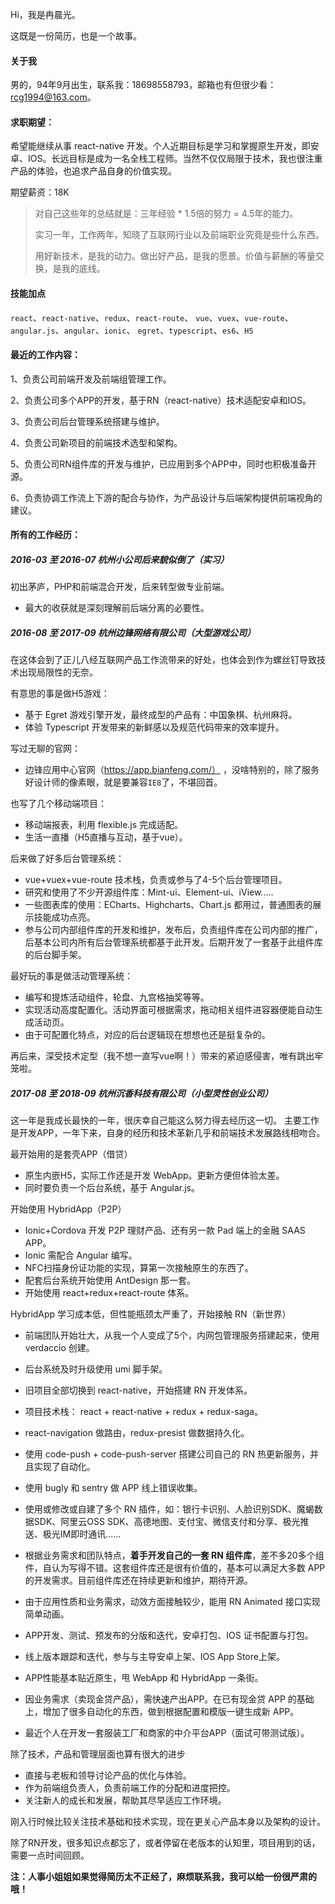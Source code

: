 Hi，我是冉晨光。

这既是一份简历，也是一个故事。

#### 关于我

男的，94年9月出生，联系我：18698558793，邮箱也有但很少看：rcg1994@163.com。

#### 求职期望：

希望能继续从事 react-native 开发。个人近期目标是学习和掌握原生开发，即安卓、IOS。长远目标是成为一名全栈工程师。当然不仅仅局限于技术，我也很注重产品的体验，也追求产品自身的价值实现。

期望薪资：18K

> 对自己这些年的总结就是：三年经验 * 1.5倍的努力 = 4.5年的能力。
>
> 实习一年，工作两年，知晓了互联网行业以及前端职业究竟是些什么东西。
>
> 用好新技术，是我的动力。做出好产品，是我的愿景。价值与薪酬的等量交换，是我的底线。

#### 技能加点

`react`、`react-native`、`redux`、`react-route`、
`vue`、`vuex`、`vue-route`、
`angular.js`、`angular`、`ionic`、
`egret`、`typescript`、`es6`、`H5`

#### 最近的工作内容：

1、负责公司前端开发及前端组管理工作。

2、负责公司多个APP的开发，基于RN（react-native）技术适配安卓和IOS。

3、负责公司后台管理系统搭建与维护。

4、负责公司新项目的前端技术选型和架构。

5、负责公司RN组件库的开发与维护，已应用到多个APP中，同时也积极准备开源。

6、负责协调工作流上下游的配合与协作，为产品设计与后端架构提供前端视角的建议。

#### 所有的工作经历：

##### 2016-03 至 2016-07 杭州小公司后来貌似倒了（实习）

初出茅庐，PHP和前端混合开发，后来转型做专业前端。

* 最大的收获就是深刻理解前后端分离的必要性。

##### 2016-08 至 2017-09 杭州边锋网络有限公司（大型游戏公司）

在这体会到了正儿八经互联网产品工作流带来的好处，也体会到作为螺丝钉导致技术出现局限性的无奈。

有意思的事是做H5游戏：

 * 基于 Egret 游戏引擎开发，最终成型的产品有：中国象棋、杭州麻将。
 * 体验 Typescript 开发带来的新鲜感以及规范代码带来的效率提升。

写过无聊的官网：

* 边锋应用中心官网（https://app.bianfeng.com/） ，没啥特别的，除了服务好设计师的像素眼，就是要兼容`IE8`了，不堪回首。

也写了几个移动端项目：

* 移动端报表，利用 flexible.js 完成适配。
* 生活一直播（H5直播与互动，基于vue）。

后来做了好多后台管理系统：

* vue+vuex+vue-route 技术栈，负责或参与了4-5个后台管理项目。
* 研究和使用了不少开源组件库：Mint-ui、Element-ui、iView.....
* 一些图表库的使用：ECharts、Highcharts、Chart.js 都用过，普通图表的展示技能成功点亮。
* 参与公司内部组件库的开发和维护，发布后，负责组件库在公司内部的推广，后基本公司内所有后台管理系统都基于此开发。后期开发了一套基于此组件库的后台脚手架。

最好玩的事是做活动管理系统：

* 编写和提炼活动组件，轮盘、九宫格抽奖等等。
* 实现活动高度配置化。活动界面可根据需求，拖动相关组件进容器便能自动生成活动页。
* 由于可配置化特点，对应的后台逻辑现在想想也还是挺复杂的。

再后来，深受技术定型（我不想一直写vue啊！）带来的紧迫感侵害，唯有跳出牢笼啦。

##### 2017-08 至 2018-09 杭州沉香科技有限公司（小型灵性创业公司）

这一年是我成长最快的一年，很庆幸自己能这么努力得去经历这一切。
主要工作是开发APP，一年下来，自身的经历和技术革新几乎和前端技术发展路线相吻合。

最开始用的是套壳APP（借贷）

* 原生内嵌H5，实际工作还是开发 WebApp。更新方便但体验太差。
* 同时要负责一个后台系统，基于 Angular.js。

开始使用 HybridApp（P2P）

* Ionic+Cordova 开发 P2P 理财产品、还有另一款 Pad 端上的金融 SAAS APP。
* Ionic 需配合 Angular 编写。
* NFC扫描身份证功能的实现，算第一次接触原生的东西了。
* 配套后台系统开始使用 AntDesign 那一套。
* 开始使用 react+redux+react-route 体系。

HybridApp 学习成本低，但性能瓶颈太严重了，开始接触 RN（新世界）

* 前端团队开始壮大，从我一个人变成了5个，内网包管理服务搭建起来，使用 verdaccio 创建。
* 后台系统及时升级使用 umi 脚手架。

* 旧项目全部切换到 react-native，开始搭建 RN 开发体系。
* 项目技术栈： react + react-native + redux + redux-saga。
* react-navigation 做路由，redux-presist 做数据持久化。
* 使用 code-push + code-push-server 搭建公司自己的 RN 热更新服务，并且实现了自动化。
* 使用 bugly 和 sentry 做 APP 线上错误收集。
* 使用或修改或自建了多个 RN 插件，如：银行卡识别、人脸识别SDK、魔蝎数据SDK、阿里云OSS SDK、高德地图、支付宝、微信支付和分享、极光推送、极光IM即时通讯......
* 根据业务需求和团队特点，**着手开发自己的一套 RN 组件库**，差不多20多个组件，自认为写得不错。这套组件库还是很有价值的，基本可以满足大多数 APP 的开发需求。目前组件库还在持续更新和维护，期待开源。
* 由于应用性质和业务需求，动效方面接触较少，能用 RN Animated 接口实现简单动画。
* APP开发、测试、预发布的分版和迭代，安卓打包、IOS 证书配置与打包。
* 线上版本跟踪和迭代，参与与主导安卓上架、IOS App Store上架。
* APP性能基本贴近原生，甩 WebApp 和 HybridApp 一条街。
* 因业务需求（卖现金贷产品），需快速产出APP。在已有现金贷 APP 的基础上，增加了很多自动化的东西，做到根据配置和模版一键生成新 APP。
* 最近个人在开发一套服装工厂和商家的中介平台APP（面试可带测试版）。

除了技术，产品和管理层面也算有很大的进步

* 直接与老板和领导讨论产品的优化与体验。
* 作为前端组负责人，负责前端工作的分配和进度把控。
* 关注新人的成长和发展，帮助其尽早适应工作环境。

刚入行时候比较关注技术基础和技术实现，现在更关心产品本身以及架构的设计。

除了RN开发，很多知识点都忘了，或者停留在老版本的认知里，项目用到的话，需要一点时间回顾。

**注：人事小姐姐如果觉得简历太不正经了，麻烦联系我，我可以给一份很严肃的哦！**
